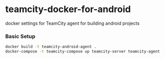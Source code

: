 # teamcity-docker-for-android
docker settings for TeamCity agent for building android projects

### Basic Setup

```bash
docker build -t teamcity-android-agent .
docker-compose -t teamcity-compose up teamcity-server teamcity-agent
```
